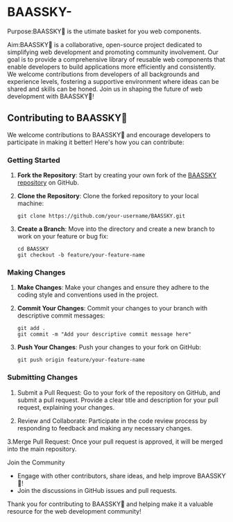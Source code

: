 # BAASSKY-
Purpose:BAASSKY🧸 is the utimate basket for you web components.

Aim:BAASSKY🧸 is a collaborative, open-source project dedicated to simplifying web development and promoting community involvement. Our goal is to provide a comprehensive library of reusable web components that enable developers to build applications more efficiently and consistently. We welcome contributions from developers of all backgrounds and experience levels, fostering a supportive environment where ideas can be shared and skills can be honed. Join us in shaping the future of web development with BAASSKY🧸!



## Contributing to BAASSKY🧸

We welcome contributions to BAASSKY🧸 and encourage developers to participate in making it better! Here's how you can contribute:

### Getting Started

1. **Fork the Repository**: Start by creating your own fork of the [BAASSKY repository](https://github.com/your-repo) on GitHub.

2. **Clone the Repository**: Clone the forked repository to your local machine:
   ```
   git clone https://github.com/your-username/BAASSKY.git
   ```

3. **Create a Branch**: Move into the directory and create a new branch to work on your feature or bug fix:
   ```
   cd BAASSKY
   git checkout -b feature/your-feature-name
   ```

### Making Changes

1. **Make Changes**: Make your changes and ensure they adhere to the coding style and conventions used in the project.

2. **Commit Your Changes**: Commit your changes to your branch with descriptive commit messages:
   ```
   git add .
   git commit -m "Add your descriptive commit message here"
   ```

3. **Push Your Changes**: Push your changes to your fork on GitHub:
   ```
   git push origin feature/your-feature-name
   ```

### Submitting Changes

1. Submit a Pull Request: Go to your fork of the repository on GitHub, and submit a pull request. Provide a clear title and description for your pull request, explaining your changes.

2. Review and Collaborate: Participate in the code review process by responding to feedback and making any necessary changes.

3.Merge Pull Request: Once your pull request is approved, it will be merged into the main repository.

Join the Community

- Engage with other contributors, share ideas, and help improve BAASSKY🧸!
- Join the discussions in GitHub issues and pull requests.

Thank you for contributing to BAASSKY🧸 and helping make it a valuable resource for the web development community!



